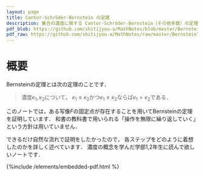 ```yaml
---
layout: page
title: Cantor-Schröder-Bernstein の定理
description: 集合の濃度に関する Cantor-Schröder-Bernstein（その他多数）の定理の証明
pdf_blob: https://github.com/shitijyou-a/MathNotes/blob/master/BernsteinTheorem/bernstein.pdf
pdf_raw: https://github.com/shitijyou-a/MathNotes/raw/master/BernsteinTheorem/bernstein.pdf
---
```


# 概要
Bernsteinの定理とは次の定理のことです．

> 濃度$\kappa_1, \kappa_2$について，
> $\kappa_1 \leq \kappa_2$かつ$\kappa_1 \geq \kappa_2$ならば$\kappa_1=\kappa_2$である．

このノートでは，ある写像$F$の固定点が存在することを用いてBernsteinの定理を証明しています．
和書の教科書で用いられる「操作を無限に繰り返していく」という方針は用いていません．

できるだけ自然な流れで証明をしたかったので，
各ステップをどのように着想したのかを詳しく述べています．
濃度の概念を学んだ学部1,2年生に読んで欲しいノートです．

{%include /elements/embedded-pdf.html %}
